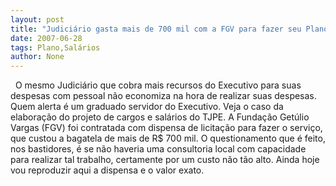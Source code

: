 ```yaml
---
layout: post
title: "Judiciário gasta mais de 700 mil com a FGV para fazer seu Plano de Cargos e Salários"
date: 2007-06-28
tags: Plano,Salários
author: None
---
```

&nbsp;
O mesmo Judici&aacute;rio que cobra mais recursos do Executivo para suas despesas com pessoal n&atilde;o economiza na hora de realizar suas despesas.
Quem alerta &eacute; um graduado servidor do Executivo.
Veja o caso da elabora&ccedil;&atilde;o do projeto de cargos e sal&aacute;rios do TJPE.
A Funda&ccedil;&atilde;o Get&uacute;lio Vargas (FGV) foi contratada com dispensa de licita&ccedil;&atilde;o para fazer o servi&ccedil;o, que custou a bagatela de mais de R$ 700 mil.
O questionamento que &eacute; feito, nos bastidores, &eacute; se n&atilde;o haveria uma consultoria local com capacidade para realizar tal trabalho, certamente por um custo n&atilde;o t&atilde;o alto.
Ainda hoje vou reproduzir aqui a dispensa e o valor exato. 